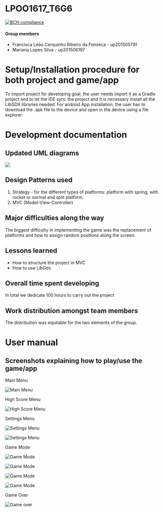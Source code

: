 # LPOO1617_T6G6

[![BCH compliance](https://bettercodehub.com/edge/badge/up201506197/LPOO1617_T6G6?branch=master&token=8c8dd727203f9229f245f60ce49e2c94a8a38638)](https://bettercodehub.com/)

#### Group members

- Francisca Leão Cerquinho Ribeiro da Fonseca - up201505791
- Mariana Lopes Silva - up201506197

# Setup/Installation procedure for both project and game/app 

To import project for developing goal, the user needs import it as a Gradle project and to let the IDE sync the project and it is necessary install all the LibGDX libraries needed.
For android App installation, the user has to download the .apk file to the device and open in the device using a file explorer. 

# Development documentation 
## Updated UML diagrams
![](https://cloud.githubusercontent.com/assets/22835568/26558618/2352d60c-44a2-11e7-91d2-e59216305937.jpg)

## Design Patterns used
1. Strategy - for the different types of platforms: platform with spring, with rocket or normal and split platform.
2. MVC (Model-View-Controller)
## Major difficulties along the way
The biggest difficulty in implementing the game was the replacement of platforms and how to assign random positions along the screen.
## Lessons learned
- How to structure the project in MVC
- How to use LibGdx
## Overall time spent developing
In total we dedicate 100 hours to carry out the project
## Work distribution amongst team members
The distribution was equitable for the two elements of the group.

# User manual 
## Screenshots explaining how to play/use the game/app
<p>
Main Menu

![](https://cloud.githubusercontent.com/assets/22794956/26551147/0348e3c0-4479-11e7-8670-7ee85aa5692c.png "Main Menu")
<p>
High Score Menu

![](https://cloud.githubusercontent.com/assets/22794956/26551151/034b6a46-4479-11e7-8030-3af04b364b47.png "High Score Menu")
<p>
Settings Menu

![](https://cloud.githubusercontent.com/assets/22794956/26551153/0365cf94-4479-11e7-957b-c1f6e30d1472.png "Settings Menu")

![](https://cloud.githubusercontent.com/assets/22794956/26551154/036aa41a-4479-11e7-904e-a9f3c7a1b87a.png "Settings Menu")
<p>
Game Mode

![](https://cloud.githubusercontent.com/assets/22794956/26551155/036b415e-4479-11e7-804c-baa35bd3eb47.png "Game Mode")

![](https://cloud.githubusercontent.com/assets/22794956/26551146/03467fb8-4479-11e7-9cc8-861028f429ff.jpg "Game Mode")

![](https://cloud.githubusercontent.com/assets/22794956/26551148/03468bd4-4479-11e7-9951-43a67451b27f.png "Game Mode")

![](https://cloud.githubusercontent.com/assets/22794956/26556141/c03376f0-4490-11e7-9345-16134647b026.png "Game Mode")
<p>
Game Over

![](https://cloud.githubusercontent.com/assets/22794956/26551149/034931fe-4479-11e7-8bf1-391208cb5e91.png "Game over")


